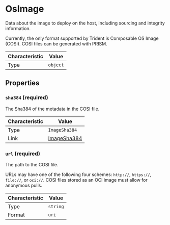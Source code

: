 <!-- THIS FILE IS AUTOMATICALLY GENERATED BY DOCBUILDER, DO NOT EDIT MANUALLY! -->

# OsImage

Data about the image to deploy on the host, including sourcing and integrity information.

Currently, the only format supported by Trident is Composable OS Image (COSI). COSI files can be generated with PRISM.

| Characteristic | Value    |
| -------------- | -------- |
| Type           | `object` |

## Properties

### `sha384` **<span>(required)</span>**

The Sha384 of the metadata in the COSI file.

| Characteristic | Value                           |
| -------------- | ------------------------------- |
| Type           | `ImageSha384`                   |
| Link           | [ImageSha384](./ImageSha384.md) |

### `url` **<span>(required)</span>**

The path to the COSI file.

URLs may have one of the following four schemes: `http://`, `https://`, `file://`, or `oci://`. COSI files stored as an OCI image must allow for anonymous pulls.

| Characteristic | Value    |
| -------------- | -------- |
| Type           | `string` |
| Format         | `uri`    |

